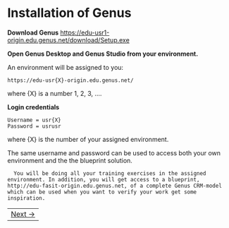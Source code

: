 # Installation of Genus

   **Download Genus**
   https://edu-usr1-origin.edu.genus.net/download/Setup.exe
   
**Open Genus Desktop and Genus Studio from your environment.**

An environment will be assigned to you:
  
   ```
   https://edu-usr{X}-origin.edu.genus.net/
   ```
  
   where {X} is a number 1, 2, 3, ....
    

   **Login credentials**

   ```
   Username = usr{X}
   Password = usrusr
   ```
   
   where {X} is the number of your assigned environment.

   The same username and password can be used to access both your own environment and the the blueprint solution.
   
      You will be doing all your training exercises in the assigned environment. In addition, you will get access to a blueprint, http://edu-fasit-origin.edu.genus.net, of a complete Genus CRM-model which can be used when you want to verify your work get some inspiration. 

<table>
   <tr><td align="right"><a href="installation-of-sql-server-mgmt-studio.md">Next -></a></td></tr>
</table>

